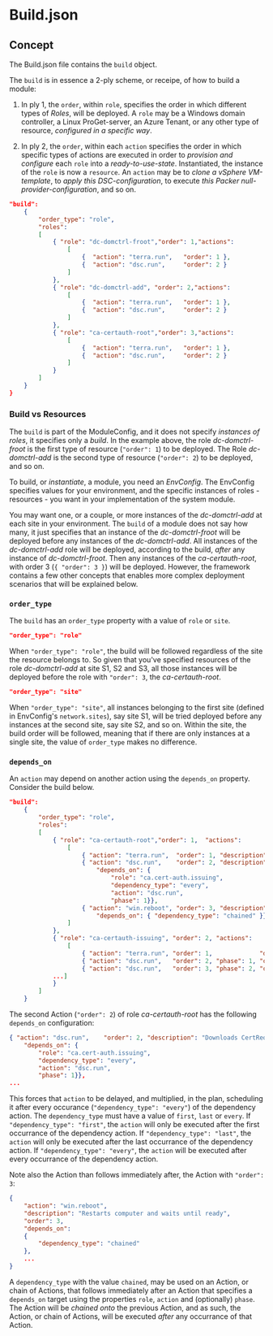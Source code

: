 # Build.json

## Concept
The Build.json file contains the `build` object.  

The `build` is in essence a 2-ply scheme, or receipe, of how to build a module: 
1. In ply 1, the `order`, within `role`, specifies the order in which different types of *Roles*, will be deployed. A `role` may be a Windows domain controller, a Linux ProGet-server, an Azure Tenant, or any other type of resource, *configured in a specific way*. 

1. In ply 2, the `order`, within each `action` specifies the order in which specific types of actions are executed in order to *provision and configure* each `role` into a *ready-to-use-state*. Instantiated, the instance of the `role` is now a `resource`. An `action` may be to *clone a vSphere VM-template*, to *apply this DSC-configuration*, to execute *this Packer null-provider-configuration*, and so on.

```json
"build":
    {
        "order_type": "role",
        "roles": 
        [ 
            { "role": "dc-domctrl-froot","order": 1,"actions": 
                [    
                    {  "action": "terra.run",   "order": 1 },
                    {  "action": "dsc.run",     "order": 2 }
                ]
            },
            { "role": "dc-domctrl-add", "order": 2,"actions": 
                [
                    {  "action": "terra.run",   "order": 1 }, 
                    {  "action": "dsc.run",     "order": 2 }
                ]
            },
            { "role": "ca-certauth-root","order": 3,"actions": 
                [
                    {  "action": "terra.run",   "order": 1 },
                    {  "action": "dsc.run",     "order": 2 }
                ]
            }
        ]	
    }
}

```

### Build vs Resources
The `build` is part of the ModuleConfig, and it does not specify *instances of roles*, it specifies only a *build*. In the example above, the role *dc-domctrl-froot* is the first type of resource (`"order": 1`) to be deployed. The Role *dc-domctrl-add* is the second type of resource (`"order": 2`) to be deployed, and so on. 

To build, or *instantiate*, a module, you need an *EnvConfig*. The EnvConfig specifies values for your environment, and the specific instances of roles - resources - you want in your implementation of the system module. 

You may want one, or a couple, or more instances of the *dc-domctrl-add* at each site in your environment. The `build` of a module does not say how many, it just specifies that an instance of the *dc-domctrl-froot* will be deployed before any instances of the *dc-domctrl-add*. All instances of the *dc-domctrl-add* role will be deployed, according to the build, *after* any instance of *dc-domctrl-froot*. Then any instances of the *ca-certauth-root*, with order 3 (`{ "order": 3 }`) will be deployed. However, the framework contains a few other concepts that enables more complex deployment scenarios that will be explained below.

### `order_type`
The `build` has an `order_type` property with a value of `role` or `site`.
 
```json 
"order_type": "role"
```
When `"order_type": "role"`, the build will be followed regardless of the site the resource belongs to. So given that you've specified resources of the role *dc-domctrl-add* at site S1, S2 and S3, all those instances will be deployed before the role with `"order": 3`, the *ca-certauth-root*.

```json
"order_type": "site"
```
When `"order_type": "site"`, all instances belonging to the first site (defined in EnvConfig's `network.sites`), say site S1, will be tried deployed before any instances at the second site, say site S2, and so on. Within the site, the build order will be followed, meaning that if there are only instances at a single site, the value of `order_type` makes no difference. 


### `depends_on`
An `action` may depend on another action using the `depends_on` property. Consider the build below.
```json
"build":
    {
        "order_type": "role",
        "roles": 
        [
            { "role": "ca-certauth-root","order": 1,  "actions": 
                [
                    { "action": "terra.run",  "order": 1, "description": "Clones vSphere template + OS Customization" },
                    { "action": "dsc.run",    "order": 2, "description": "Downloads CertReq, signes and issuses Sub CA cert",
                        "depends_on": { 
                            "role": "ca.cert-auth.issuing",
                            "dependency_type": "every",
                            "action": "dsc.run",
                            "phase": 1}},
                    { "action": "win.reboot", "order": 3, "description": "Restarts computer and waits until ready",
                        "depends_on": { "dependency_type": "chained" }}
                ]
            },
            { "role": "ca-certauth-issuing", "order": 2, "actions": 
                [
                    { "action": "terra.run", "order": 1,             "description": "Clones vSphere template + OS Customization"    },
                    { "action": "dsc.run",   "order": 2, "phase": 1, "description": "Deploys Enterprise SubCA features and CertReq" },
                    { "action": "dsc.run",   "order": 3, "phase": 2, "description": "Fetches signed CA cert and configures CA"      },    
            ...]
            }
        ]
    }
```
The second Action (`"order": 2`) of role *ca-certauth-root* has the following `depends_on` configuration: 
```json
{ "action": "dsc.run",    "order": 2, "description": "Downloads CertReq, signes and issuses Sub CA cert",
    "depends_on": { 
        "role": "ca.cert-auth.issuing",
        "dependency_type": "every",
        "action": "dsc.run",
        "phase": 1}},
...
```

This forces that `action` to be delayed, and multiplied, in the plan, scheduling it after every occurance (`"dependency_type": "every"`) of the dependency action. The `dependency_type` must have a value of `first`, `last` or `every`. If `"dependency_type": "first"`, the `action` will only be executed after the first occurrance of the dependency action. If `"dependency_type": "last"`, the `action` will only be executed after the last occurrance of the dependency action. If `"dependency_type": "every"`, the `action` will be executed after every occurrance of the dependency action.  

Note also the Action than follows immediately after, the Action with `"order": 3`: 
```json
{
    "action": "win.reboot",
    "description": "Restarts computer and waits until ready",
    "order": 3,
    "depends_on": 
    {
        "dependency_type": "chained"
    },
    ...
}
```  
A `dependency_type` with the value `chained`, may be used on an Action, or chain of Actions, that follows immediately after an Action that specifies a `depends_on` target using the properties `role`, `action` and (optionally) `phase`. The Action will be *chained onto* the previous Action, and as such, the Action, or chain of Actions, will be executed *after* any occurrance of that Action. 
